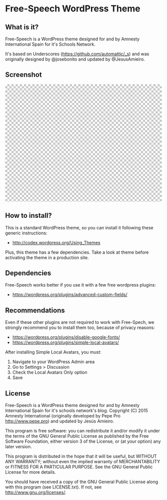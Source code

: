 Free-Speech WordPress Theme
===========================

What is it?
-----------

Free-Speech is a WordPress theme designed for and by Amnesty International Spain for it's Schools Network.

It's based on Underscores (https://github.com/automattic/_s) and was originally designed by @josebonito and updated by
@JesusAmieiro.

Screenshot
----------

![Screenshot](https://raw.githubusercontent.com/amnesty/free-speech/master/screenshot.png "Screenshot")

How to install?
---------------

This is a standard WordPress theme, so you can install it following these generic instructions:

* http://codex.wordpress.org/Using_Themes

Plus, this theme has a few dependencies. Take a look at theme before activating the theme in a production site.

Dependencies
------------

Free-Speech works better if you use it with a few free wordpress plugins:

* https://wordpress.org/plugins/advanced-custom-fields/

Recommendations
---------------

Even if these other plugins are not required to work with Free-Spech, we strongly recommend you to install them
too, because of privacy reasons:

* https://wordpress.org/plugins/disable-google-fonts/
* https://wordpress.org/plugins/simple-local-avatars/

After installing Simple Local Avatars, you must:

1. Navigate to your WordPress Admin area
2. Go to Settings > Discussion
3. Check the Local Avatars Only option
4. Save

License
-------

Free-Speech is a WordPress theme designed for and by Amnesty International Spain for it's schools network's blog.
Copyright (C) 2015 Amnesty International (originally developed by Pepe Pro http://www.pepe.pro) and updated by Jesús Amieiro.

This program is free software: you can redistribute it and/or modify it under the terms of the GNU General Public
License as published by the Free Software Foundation, either version 3 of the License, or (at your option) any
later version.

This program is distributed in the hope that it will be useful, but WITHOUT ANY WARRANTY; without even the
implied warranty of MERCHANTABILITY or FITNESS FOR A PARTICULAR PURPOSE. See the GNU General Public License
for more details.

You should have received a copy of the GNU General Public License along with this program (see LICENSE.txt).
If not, see http://www.gnu.org/licenses/.
